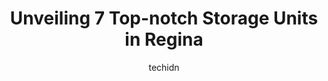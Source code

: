 ---
layout: ampstory
image: https://i0.wp.com/www.auto.or.id/wp-content/uploads/2023/06/canadian-pups-portable-storage-regina-0-regina-1686325176.jpeg?resize=640,853
author: techidn
featured: false
description: Regina, Saskatchewan, Canada is a haven for Storage Units enthusiasts, boasting an impressive array of 7 top-notch establishments. Whether youre a seasoned connoisseur or simply curious to 
title: Unveiling 7 Top-notch Storage Units in Regina
cover:
   title: Unveiling 7 Top-notch Storage Units in Regina
   subtitle: AUTO.OR.ID
   background: https://www.auto.or.id/wp-content/uploads/2023/06/canadian-pups-portable-storage-regina-0-regina-1686325176.jpeg

pages: 
 - layout: thirds
   top: <h1>#1 Access Storage - Regina</h1>
   bottom: "<p>Great experience, getting everything completed and set up to have access to the unit was so fast and easy. The customer service both online, over the phone and in person </p>"
   background: https://www.auto.or.id/wp-content/uploads/2023/06/canadian-pups-portable-storage-regina-1-regina-1686325177.jpeg
   backgroundblur: true
 - layout: thirds
   top: <h1>#2 That Storage Place</h1>
   bottom: "<p>South Service Road, SK-1, Regina, SK S4P 3C2, Canada</p>"
   background: https://www.auto.or.id/wp-content/uploads/2023/06/canadian-pups-portable-storage-regina-2-regina-1686325178.jpeg
   cta:
      link: https://www.auto.or.id/unveiling-7-top-notch-storage-units-in-regina/
      text: Unveiling 7 Top-notch Storage Units in Regina
 - layout: thirds
   top: <h1>#3 StorageMart</h1>
   bottom: "<p>2750 Sandra Schmirler Way, Regina, SK S4W 0A1, Canada</p>"
   background: https://images.unsplash.com/photo-1485291571150-772bcfc10da5?ixlib=rb-4.0.3&ixid=MnwxMjA3fDB8MHxwaG90by1wYWdlfHx8fGVufDB8fHx8&auto=format&fit=crop&w=640&h=853&q=80
   cta:
      link: https://www.auto.or.id/unveiling-7-top-notch-storage-units-in-regina/
      text: Unveiling 7 Top-notch Storage Units in Regina
 - layout: thirds
   top: <h1>#4 Canadian PUPS Portable Storage - Regina</h1>
   bottom: "<p>6050 Diefenbaker Av, Regina, SK S4N 7L2, Canada</p>"
   background: https://images.unsplash.com/photo-1555428691-388bb2e62bbb?ixlib=rb-4.0.3&ixid=MnwxMjA3fDB8MHxwaG90by1wYWdlfHx8fGVufDB8fHx8&auto=format&fit=crop&w=640&h=853&q=80
   cta:
      link: https://www.auto.or.id/unveiling-7-top-notch-storage-units-in-regina/
      text: Unveiling 7 Top-notch Storage Units in Regina
 - layout: thirds
   top: <h1>#5 Access Storage - Regina Highland Park (Self-Serve)</h1>
   bottom: "<p>2401 1 Ave N, Regina, SK S4R 8L5, Canada</p>"
   background: https://images.unsplash.com/photo-1602343104142-977847f39794?ixlib=rb-4.0.3&ixid=MnwxMjA3fDB8MHxwaG90by1wYWdlfHx8fGVufDB8fHx8&auto=format&fit=crop&w=640&h=853&q=80
   cta:
      link: https://www.auto.or.id/unveiling-7-top-notch-storage-units-in-regina/
      text: Unveiling 7 Top-notch Storage Units in Regina
 - layout: thirds
   top: <h1>#6 BigSteelBox</h1>
   bottom: "<p>4850 B Victoria Ave E, Regina, SK S4Z 0B1, Canada</p>"
   background: https://images.unsplash.com/photo-1608315397378-2c9895eade16?ixlib=rb-4.0.3&ixid=MnwxMjA3fDB8MHxwaG90by1wYWdlfHx8fGVufDB8fHx8&auto=format&fit=crop&w=640&h=853&q=80
   cta:
      link: https://www.auto.or.id/unveiling-7-top-notch-storage-units-in-regina/
      text: Unveiling 7 Top-notch Storage Units in Regina
 - layout: thirds
   top: <h1>#7 SecureGard Public Storage Inc</h1>
   bottom: "<p>2930 Victoria Ave E, Regina, SK S4N 6M5, Canada</p>"
   background: https://images.unsplash.com/photo-1494976388531-d1058494cdd8?ixlib=rb-4.0.3&ixid=MnwxMjA3fDB8MHxwaG90by1wYWdlfHx8fGVufDB8fHx8&auto=format&fit=crop&w=640&h=853&q=80
   cta:
      link: https://www.auto.or.id/unveiling-7-top-notch-storage-units-in-regina/
      text: Unveiling 7 Top-notch Storage Units in Regina
 - layout: thirds
   middle: Continue reading...
   background: https://images.unsplash.com/photo-1639928846412-63b3f15c6f21?ixlib=rb-4.0.3&ixid=MnwxMjA3fDB8MHxwaG90by1wYWdlfHx8fGVufDB8fHx8&auto=format&fit=crop&w=640&h=853&q=80
   cta:
      link: https://www.auto.or.id/unveiling-7-top-notch-storage-units-in-regina/
      text: Unveiling 7 Top-notch Storage Units in Regina

---